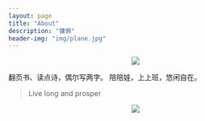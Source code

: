 ```yaml
---
layout: page
title: "About"
description: "慵懒"
header-img: "img/plane.jpg"
---
```


<center>
    <p><img src="http://dreamofbook.qiniudn.com/Zero.png" align="center"></p>
</center>

翻页书、读点诗，偶尔写两字。
陪陪娃，上上班，悠闲自在。


> Live long and prosper

<center>
    <p><img src="http://dreamofbook.qiniudn.com/hacker.png" align="center"></p>
</center>
